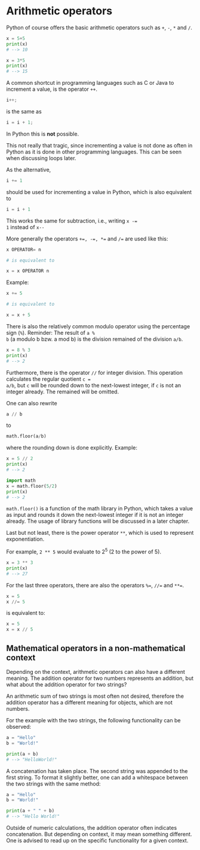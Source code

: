 # Arithmetic operators

Python of course offers the basic arithmetic operators such as <code>+</code>, <code>-</code>, <code>*</code> and <code>/</code>.

```Python
x = 5+5
print(x)
# --> 10

x = 3*5
print(x)
# --> 15
```

A common shortcut in programming languages such as C or Java to increment a value, is the operator <code>++</code>.

```C
i++;
```
is the same as
```C 
i = i + 1;
```
In Python this is **not** possible.

This not really that tragic, since incrementing a value is not done as often in Python as it is done in other programming languages. This can be seen when discussing loops later.

As the alternative, 
```Python
i += 1 
```
should be used for incrementing a value in Python, which is also equivalent to
```Python
i = i + 1
```

This works the same for subtraction, i.e., writing <code>x -= 1</code> instead of <code>x--</code>

More generally the operators <code>+=, &#045;=, \*=</code> and <code>/=</code> are used like this:

```Python
x OPERATOR= n

# is equivalent to

x = x OPERATOR n
```

Example:
```Python
x += 5

# is equivalent to

x = x + 5
```

There is also the relatively common modulo operator using the percentage sign (<code>%</code>).
Reminder:
The result of <code>a % b</code> (a modulo b bzw. a mod b) is the division remained of the division <code>a/b</code>.
```Python
x = 8 % 3
print(x)
# --> 2
```

Furthermore, there is the operator <code>//</code> for integer division.
This operation calculates the regular quotient <code>c = a/b</code>, but <code>c</code> will be rounded down to the next-lowest integer, if <code>c</code> is not an integer already. The remained will be omitted.

One can also rewrite
```Python
a // b 
```
to
```Python
math.floor(a/b)
```
where the rounding down is done explicitly.
Example:
```Python
x = 5 // 2
print(x)
# --> 2

import math
x = math.floor(5/2)
print(x)
# --> 2
```

<code>math.floor()</code> is a function of the math library in Python, which takes a value as input and rounds it down the next-lowest integer if it is not an integer already. The usage of library functions will be discussed in a later chapter.

Last but not least, there is the power operator <code>\*\*</code>, which is used to represent exponentiation.

For example, <code>2 \*\* 5</code> would evaluate to 2<sup>5</sup> (2 to the power of 5).
```Python
x = 3 ** 3
print(x)
# --> 27
```

For the last three operators, there are also the operators <code>%=</code>, <code>//=</code> and <code>\*\*=</code>.
```Python
x = 5
x //= 5
```
is equivalent to:
```Python
x = 5
x = x // 5
```

## Mathematical operators in a non-mathematical context
Depending on the context, arithmetic operators can also have a different meaning.
The addition operator for two numbers represents an addition, but what about the addition operator for two strings?

An arithmetic sum of two strings is most often not desired, therefore the addition operator has a different meaning for objects, which are not numbers.

For the example with the two strings, the following functionality can be observed:
```Python
a = "Hello"
b = "World!"

print(a + b)
# --> "HelloWorld!"
```

A concatenation has taken place. The second string was appended to the first string. To format it slightly better, one can add a whitespace between the two strings with the same method:
```Python
a = "Hello"
b = "World!"

print(a + " " + b)
# --> "Hello World!"
```

Outside of numeric calculations, the addition operator often indicates concatenation. But depending on context, it may mean something different. One is advised to read up on the specific functionality for a given context.
